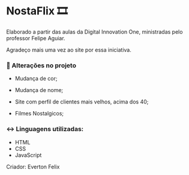 # NostaFlix :film_strip:
Elaborado a partir das aulas da Digital Innovation One, ministradas pelo professor Felipe Aguiar.

Agradeço mais uma vez ao site por essa iniciativa.



### :call_me_hand: Alterações no projeto

- Mudança de cor;

- Mudança de nome;

- Site com perfil de clientes mais velhos, acima dos 40;

- Filmes Nostalgicos;

  

### :left_right_arrow: Linguagens utilizadas:

* HTML
* CSS
* JavaScript



Criador: Everton Felix